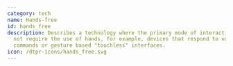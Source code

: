 ```yaml
---
category: tech
name: Hands-free
id: hands_free
description: Describes a technology where the primary mode of interaction does
  not require the use of hands, for example, devices that respond to voice
  commands or gesture based "touchless" interfaces. 
icon: /dtpr-icons/hands_free.svg
---
```

